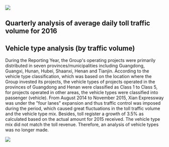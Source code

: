 ![](_page_0_Figure_1.jpeg)

## Quarterly analysis of average daily toll traffic volume for 2016

## Vehicle type analysis (by traffic volume)

During the Reporting Year, the Group's operating projects were primarily distributed in seven provinces/municipalities including Guangdong, Guangxi, Hunan, Hubei, Shaanxi, Henan and Tianjin. According to the vehicle type classification, which was based on the location where the Group invested its projects, the vehicle types of projects operated in the provinces of Guangdong and Henan were classified as Class 1 to Class 5, for projects operated in other areas, the vehicle types were classified into passenger (vehicle). From August 2014 to November 2015, Xian Expressway was under the "four lanes" expansion and thus traffic control was imposed during the period, which caused great fluctuations in the toll traffic volume and the vehicle type mix. Besides, toll register a growth of 3.5% as calculated based on the actual amount for 2015 received. The vehicle type mix did not match the toll revenue. Therefore, an analysis of vehicle types was no longer made.

![](_page_0_Picture_5.jpeg)